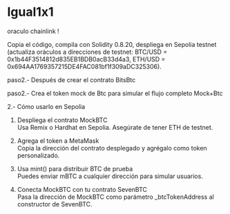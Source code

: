 # Igual1x1
oraculo chainlink !

Copia el código, compila con Solidity 0.8.20, despliega en Sepolia testnet (actualiza oráculos a direcciones de testnet: BTC/USD = 0x1b44F3514812d835EB1BDB0acB33d4a3, ETH/USD = 0x694AA1769357215DE4FAC081bf1f309aDC325306).

paso2.- Después de crear el contrato BitsBtc 

paso2.- Crea el token mock de Btc para simular el flujo completo
Mock+Btc

2.- Cómo usarlo en Sepolia

1. Despliega el contrato MockBTC  
   Usa Remix o Hardhat en Sepolia. Asegúrate de tener ETH de testnet.

2. Agrega el token a MetaMask  
   Copia la dirección del contrato desplegado y agrégalo como token personalizado.

3. Usa mint() para distribuir BTC de prueba  
   Puedes enviar mBTC a cualquier dirección para simular usuarios.

4. Conecta MockBTC con tu contrato SevenBTC  
   Pasa la dirección de MockBTC como parámetro _btcTokenAddress al constructor de SevenBTC.

